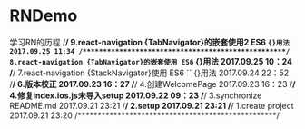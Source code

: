 # RNDemo
学习RN的历程
/**************************************************/
9.react-navigation {TabNavigator}的嵌套使用2
  ES6 `` {}用法
  2017.09.25 11:34
/**************************************************/
8.react-navigation {TabNavigator}的嵌套使用
  ES6 `` {}用法
  2017.09.25 10：24
/**************************************************/
7.react-navigation {StackNavigator}使用
  ES6 `` {}用法
  2017.09.24 22：52
/**************************************************/
6.版本校正
2017.09.23 16：27
/**************************************************/
4.创建WelcomePage
2017.09.23 16：23
/**************************************************/
4.修复index.ios.js未导入setup
2017.09.22 09：23
/**************************************************/
3.synchronize README.md
2017.09.21 23:21
/**************************************************/
2.setup
2017.09.21 23:21
/**************************************************/
1.create project
2017.09.21 23:20
/**************************************************/